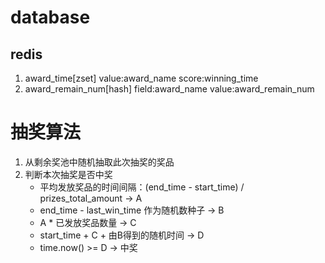 # database
## redis 
1. award_time[zset] value:award_name  score:winning_time
2. award_remain_num[hash]  field:award_name  value:award_remain_num

# 抽奖算法
1. 从剩余奖池中随机抽取此次抽奖的奖品
2. 判断本次抽奖是否中奖
   - 平均发放奖品的时间间隔：(end_time - start_time) / prizes_total_amount  -> A
   - end_time - last_win_time 作为随机数种子 -> B
   - A * 已发放奖品数量 -> C
   - start_time + C + 由B得到的随机时间 -> D
   - time.now() >= D -> 中奖
